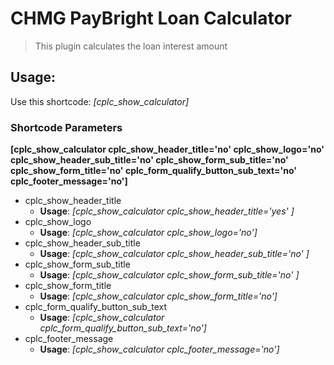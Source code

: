 # CHMG PayBright Loan Calculator

> This plugin calculates the loan interest amount

## Usage:
Use this shortcode: *[cplc_show_calculator]*
### Shortcode Parameters

__[cplc_show_calculator cplc_show_header_title='no' cplc_show_logo='no' cplc_show_header_sub_title='no' cplc_show_form_sub_title='no' cplc_show_form_title='no' cplc_form_qualify_button_sub_text='no' cplc_footer_message='no']__

* cplc_show_header_title
  * **Usage**: *[cplc_show_calculator cplc_show_header_title='yes' ]*
* cplc_show_logo
  * **Usage**: *[cplc_show_calculator cplc_show_logo='no']*
* cplc_show_header_sub_title
  * **Usage**: *[cplc_show_calculator cplc_show_header_sub_title='no' ]*
* cplc_show_form_sub_title
  * **Usage**: *[cplc_show_calculator cplc_show_form_sub_title='no' ]*
* cplc_show_form_title
  * **Usage**: *[cplc_show_calculator cplc_show_form_title='no']*
* cplc_form_qualify_button_sub_text 
  * **Usage**: *[cplc_show_calculator cplc_form_qualify_button_sub_text='no']*
* cplc_footer_message 
  * **Usage**: *[cplc_show_calculator cplc_footer_message='no']*
 

